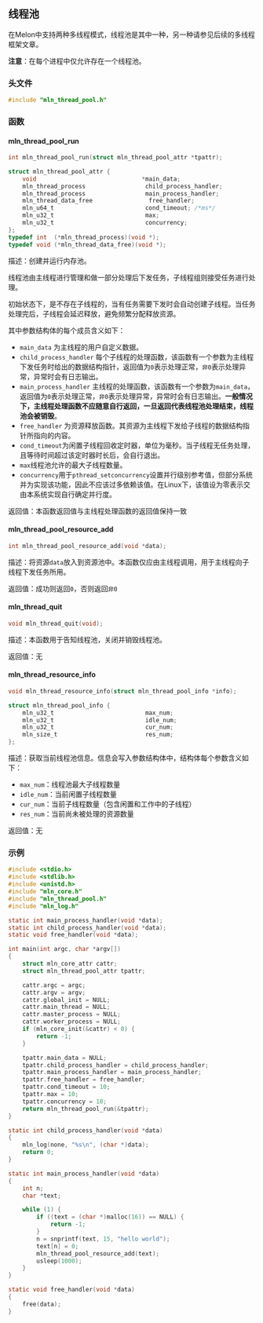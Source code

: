 ## 线程池

在Melon中支持两种多线程模式，线程池是其中一种，另一种请参见后续的多线程框架文章。

**注意**：在每个进程中仅允许存在一个线程池。



### 头文件

```c
#include "mln_thread_pool.h"
```



### 函数



#### mln_thread_pool_run

```c
int mln_thread_pool_run(struct mln_thread_pool_attr *tpattr);

struct mln_thread_pool_attr {
    void                              *main_data;
    mln_thread_process                 child_process_handler;
    mln_thread_process                 main_process_handler;
    mln_thread_data_free                free_handler;
    mln_u64_t                          cond_timeout; /*ms*/
    mln_u32_t                          max;
    mln_u32_t                          concurrency;
};
typedef int  (*mln_thread_process)(void *);
typedef void (*mln_thread_data_free)(void *);
```

描述：创建并运行内存池。

线程池由主线程进行管理和做一部分处理后下发任务，子线程组则接受任务进行处理。

初始状态下，是不存在子线程的，当有任务需要下发时会自动创建子线程。当任务处理完后，子线程会延迟释放，避免频繁分配释放资源。

其中参数结构体的每个成员含义如下：

- `main_data` 为主线程的用户自定义数据。
- `child_process_handler` 每个子线程的处理函数，该函数有一个参数为主线程下发任务时给出的数据结构指针，返回值为`0`表示处理正常，`非0`表示处理异常，异常时会有日志输出。
- `main_process_handler` 主线程的处理函数，该函数有一个参数为`main_data`，返回值为`0`表示处理正常，`非0`表示处理异常，异常时会有日志输出。**一般情况下，主线程处理函数不应随意自行返回，一旦返回代表线程池处理结束，线程池会被销毁**。
- `free_handler` 为资源释放函数。其资源为主线程下发给子线程的数据结构指针所指向的内容。
- `cond_timeout`为闲置子线程回收定时器，单位为毫秒。当子线程无任务处理，且等待时间超过该定时器时长后，会自行退出。
- `max`线程池允许的最大子线程数量。
- `concurrency`用于`pthread_setconcurrency`设置并行级别参考值，但部分系统并为实现该功能，因此不应该过多依赖该值。在Linux下，该值设为零表示交由本系统实现自行确定并行度。

返回值：本函数返回值与主线程处理函数的返回值保持一致



#### mln_thread_pool_resource_add

```c
int mln_thread_pool_resource_add(void *data);
```

描述：将资源`data`放入到资源池中。本函数仅应由主线程调用，用于主线程向子线程下发任务所用。

返回值：成功则返回`0`，否则返回`非0`



#### mln_thread_quit

```c
void mln_thread_quit(void);
```

描述：本函数用于告知线程池，关闭并销毁线程池。

返回值：无



#### mln_thread_resource_info

```c
void mln_thread_resource_info(struct mln_thread_pool_info *info);

struct mln_thread_pool_info {
    mln_u32_t                          max_num;
    mln_u32_t                          idle_num;
    mln_u32_t                          cur_num;
    mln_size_t                         res_num;
};
```

描述：获取当前线程池信息。信息会写入参数结构体中，结构体每个参数含义如下：

- `max_num`：线程池最大子线程数量
- `idle_num`：当前闲置子线程数量
- `cur_num`：当前子线程数量（包含闲置和工作中的子线程）
- `res_num`：当前尚未被处理的资源数量

返回值：无



### 示例

```c
#include <stdio.h>
#include <stdlib.h>
#include <unistd.h>
#include "mln_core.h"
#include "mln_thread_pool.h"
#include "mln_log.h"

static int main_process_handler(void *data);
static int child_process_handler(void *data);
static void free_handler(void *data);

int main(int argc, char *argv[])
{
    struct mln_core_attr cattr;
    struct mln_thread_pool_attr tpattr;

    cattr.argc = argc;
    cattr.argv = argv;
    cattr.global_init = NULL;
    cattr.main_thread = NULL;
    cattr.master_process = NULL;
    cattr.worker_process = NULL;
    if (mln_core_init(&cattr) < 0) {
        return -1;
    }

    tpattr.main_data = NULL;
    tpattr.child_process_handler = child_process_handler;
    tpattr.main_process_handler = main_process_handler;
    tpattr.free_handler = free_handler;
    tpattr.cond_timeout = 10;
    tpattr.max = 10;
    tpattr.concurrency = 10;
    return mln_thread_pool_run(&tpattr);
}

static int child_process_handler(void *data)
{
    mln_log(none, "%s\n", (char *)data);
    return 0;
}

static int main_process_handler(void *data)
{
    int n;
    char *text;

    while (1) {
        if ((text = (char *)malloc(16)) == NULL) {
            return -1;
        }
        n = snprintf(text, 15, "hello world");
        text[n] = 0;
        mln_thread_pool_resource_add(text);
        usleep(1000);
    }
}

static void free_handler(void *data)
{
    free(data);
}
```


